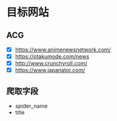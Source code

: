 # 目标网站
## ACG
* [x] https://www.animenewsnetwork.com/
* [x] https://otakumode.com/news
* [x] http://www.crunchyroll.com/
* [x] https://www.japanator.com/
## 爬取字段
* spider_name
* title
